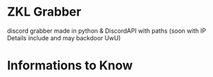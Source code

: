 # ZKL Grabber  
discord grabber made in python &amp; DiscordAPI with paths (soon with IP Details include and may backdoor UwU)

# Informations to Know
